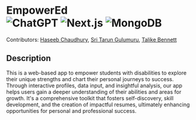 # EmpowerEd <br/> ![ChatGPT](https://img.shields.io/badge/ChatGPT-74aa9c?style=for-the-badge&logo=openai&logoColor=white) ![Next.js](https://img.shields.io/badge/next%20js-000000?style=for-the-badge&logo=nextdotjs&logoColor=white) ![MongoDB](https://img.shields.io/badge/MongoDB-4EA94B?style=for-the-badge&logo=mongodb&logoColor=white)

Contributors: [Haseeb Chaudhury](https://github.com/Haseebzz), [Sri Tarun Gulumuru](https://github.com/sritarung), [Talike Bennett](https://github.com/tahbee03)

## Description
This is a web-based app to empower students with disabilities to explore their unique strengths and chart their personal journeys to success. Through interactive profiles, data input, and insightful analysis, our app helps users gain a deeper understanding of their abilities and areas for growth. It's a comprehensive toolkit that fosters self-discovery, skill development, and the creation of impactful resumes, ultimately enhancing opportunities for personal and professional success.